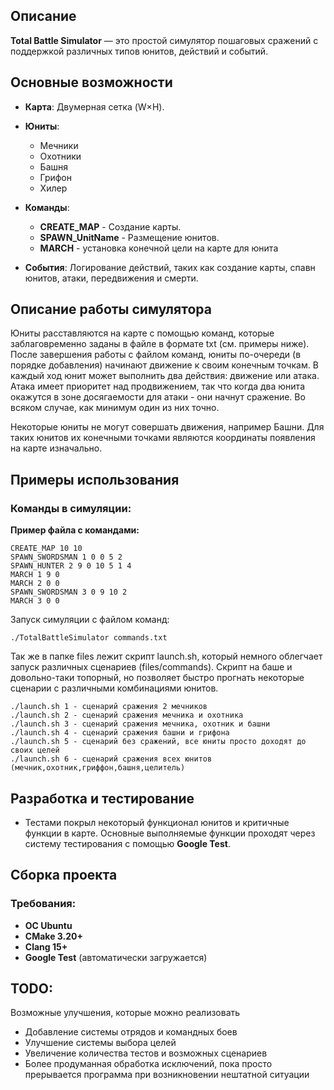 ## Описание 

**Total Battle Simulator** — это простой симулятор пошаговых сражений с поддержкой различных типов юнитов, действий и событий. 

## Основные возможности

- **Карта**: Двумерная сетка (W×H).
    
- **Юниты**: 
	- Мечники 
	- Охотники
	- Башня
	- Грифон
	- Хилер
    
- **Команды**:    
    - **CREATE_MAP** - Создание карты.
    - **SPAWN_UnitName** - Размещение юнитов.
	- **MARCH** - установка конечной цели на карте для юнита

- **События**: Логирование действий, таких как создание карты, спавн юнитов, атаки, передвижения и смерти.

## Описание работы симулятора
Юниты расставляются на карте с помощью команд, которые заблаговременно заданы в файле в формате txt (см. примеры ниже). После завершения работы с файлом команд, юниты по-очереди (в порядке добавления) начинают движение к своим конечным точкам. В каждый ход юнит может выполнить два действия: движение или атака. Атака имеет приоритет над продвижением, так что когда два юнита окажутся в зоне досягаемости для атаки - они начнут сражение. Во всяком случае, как минимум один из них точно.

Некоторые юниты не могут совершать движения, например Башни. Для таких юнитов их конечными точками являются координаты появления на карте изначально.

## Примеры использования

### Команды в симуляции:

**Пример файла с командами:**

```
CREATE_MAP 10 10
SPAWN_SWORDSMAN 1 0 0 5 2
SPAWN_HUNTER 2 9 0 10 5 1 4
MARCH 1 9 0
MARCH 2 0 0
SPAWN_SWORDSMAN 3 0 9 10 2
MARCH 3 0 0
```

Запуск симуляции с файлом команд:

```
./TotalBattleSimulator commands.txt
```

Так же в папке files лежит скрипт launch.sh, который немного облегчает запуск различных сценариев (files/commands). Скрипт на баше и довольно-таки топорный, но позволяет быстро прогнать некоторые сценарии с различными комбинациями юнитов. 

```
./launch.sh 1 - сценарий сражения 2 мечников
./launch.sh 2 - сценарий сражения мечника и охотника
./launch.sh 3 - сценарий сражения мечника, охотник и башни
./launch.sh 4 - сценарий сражения башни и грифона
./launch.sh 5 - сценарий без сражений, все юниты просто доходят до своих целей
./launch.sh 6 - сценарий сражения всех юнитов (мечник,охотник,гриффон,башня,целитель)
```
## Разработка и тестирование

- Тестами покрыл некоторый функционал юнитов и критичные функции в карте. Основные выполняемые функции проходят через систему тестирования с помощью **Google Test**.    

## Сборка проекта
### Требования:
- **ОС Ubuntu**
- **CMake 3.20+**
-  **Сlang 15+**
- **Google Test** (автоматически загружается)

## TODO:

Возможные улучшения, которые можно реализовать

-  Добавление системы отрядов и командных боев
-  Улучшение системы выбора целей
- Увеличение количества тестов и возможных сценариев
- Более продуманная обработка исключений, пока просто прерывается программа при возникновении нештатной ситуации

